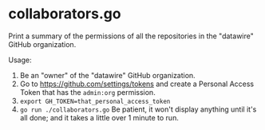 # collaborators.go

Print a summary of the permissions of all the repositories in the
"datawire" GitHub organization.

Usage:

 1. Be an "owner" of the "datawire" GitHub organization.
 2. Go to https://github.com/settings/tokens and create a Personal
    Access Token that has the `admin:org` permission.
 3. `export GH_TOKEN=that_personal_access_token`
 4. `go run ./collaborators.go`  Be patient, it won't display anything
    until it's all done; and it takes a little over 1 minute to run.
